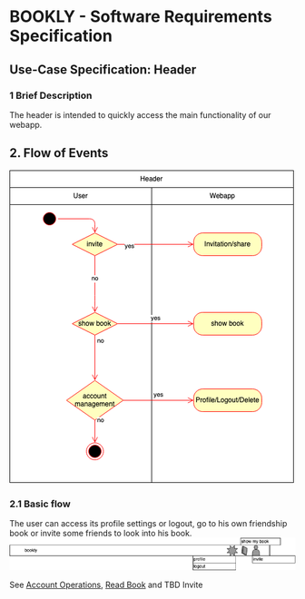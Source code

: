 # BOOKLY - Software Requirements Specification
## Use-Case Specification: Header

### 1 Brief Description

The header is intended to quickly access the main functionality of our webapp.

## 2. Flow of Events

![HeaderFlow](Headerflow.png "HeaderFlow")

### 2.1 Basic flow

The user can access its profile settings or logout, go to his own friendship book or invite
some friends to look into his book.
![Header](header.png "Header")

See [Account Operations](Account.md), [Read Book](ReadBook.md) and TBD Invite



